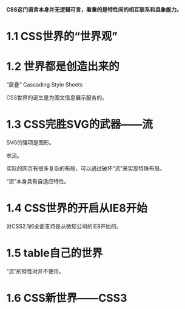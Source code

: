 **CSS这门语言本身并无逻辑可言，看重的是特性间的相互联系和具象能力。**

# 1.1 CSS世界的“世界观”

# 1.2 世界都是创造出来的
“层叠”
Cascading Style Sheets

CSS世界的诞生是为图文信息展示服务的。

# 1.3 CSS完胜SVG的武器——流
SVG的强项是图形。

水流。

实际的网页有很多复杂的布局，可以通过破坏“流”来实现特殊布局。

“流”本身具有自适应特性。

# 1.4 CSS世界的开启从IE8开始
对CSS2.1的全面支持是从微软公司的IE8开始的。

# 1.5 table自己的世界
“流”的特性对<table>并不使用。

# 1.6 CSS新世界——CSS3